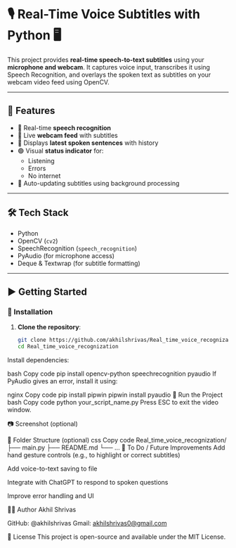 # 🎙️ Real-Time Voice Subtitles with Python 🖥️

This project provides **real-time speech-to-text subtitles** using your **microphone and webcam**. It captures voice input, transcribes it using Speech Recognition, and overlays the spoken text as subtitles on your webcam video feed using OpenCV.

---

## 📌 Features

- 🧠 Real-time **speech recognition**
- 🎥 Live **webcam feed** with subtitles
- 📝 Displays **latest spoken sentences** with history
- 🟢 Visual **status indicator** for:
  - Listening
  - Errors
  - No internet
- 🔁 Auto-updating subtitles using background processing

---

## 🛠️ Tech Stack

- Python
- OpenCV (`cv2`)
- SpeechRecognition (`speech_recognition`)
- PyAudio (for microphone access)
- Deque & Textwrap (for subtitle formatting)

---

## ▶️ Getting Started

### 🔧 Installation

1. **Clone the repository**:
   ```bash
   git clone https://github.com/akhilshrivas/Real_time_voice_recognization.git
   cd Real_time_voice_recognization
Install dependencies:

bash
Copy code
pip install opencv-python speechrecognition pyaudio
If PyAudio gives an error, install it using:

nginx
Copy code
pip install pipwin
pipwin install pyaudio
🚀 Run the Project
bash
Copy code
python your_script_name.py
Press ESC to exit the video window.

📷 Screenshot (optional)

📂 Folder Structure (optional)
css
Copy code
Real_time_voice_recognization/
├── main.py
├── README.md
└── ...
📌 To Do / Future Improvements
Add hand gesture controls (e.g., to highlight or correct subtitles)

Add voice-to-text saving to file

Integrate with ChatGPT to respond to spoken questions

Improve error handling and UI

👨‍💻 Author
Akhil Shrivas

GitHub: @akhilshrivas
Gmail: akhilshrivas0@gmail.com

📜 License
This project is open-source and available under the MIT License.
